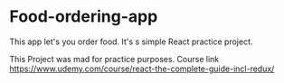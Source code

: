 # Food-ordering-app
This app let's you order food. It's s simple React practice project.

This Project was mad for practice purposes. 
Course link https://www.udemy.com/course/react-the-complete-guide-incl-redux/
